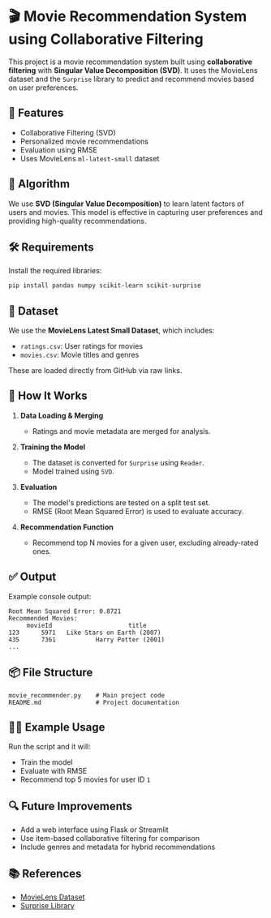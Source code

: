 
# 🎬 Movie Recommendation System using Collaborative Filtering

This project is a movie recommendation system built using **collaborative filtering** with **Singular Value Decomposition (SVD)**. It uses the MovieLens dataset and the `Surprise` library to predict and recommend movies based on user preferences.

## 📌 Features

- Collaborative Filtering (SVD)
- Personalized movie recommendations
- Evaluation using RMSE
- Uses MovieLens `ml-latest-small` dataset

## 🧠 Algorithm

We use **SVD (Singular Value Decomposition)** to learn latent factors of users and movies. This model is effective in capturing user preferences and providing high-quality recommendations.

## 🛠️ Requirements

Install the required libraries:

```bash
pip install pandas numpy scikit-learn scikit-surprise
```

## 📁 Dataset

We use the **MovieLens Latest Small Dataset**, which includes:

- `ratings.csv`: User ratings for movies
- `movies.csv`: Movie titles and genres

These are loaded directly from GitHub via raw links.

## 🚀 How It Works

1. **Data Loading & Merging**
   - Ratings and movie metadata are merged for analysis.

2. **Training the Model**
   - The dataset is converted for `Surprise` using `Reader`.
   - Model trained using `SVD`.

3. **Evaluation**
   - The model's predictions are tested on a split test set.
   - RMSE (Root Mean Squared Error) is used to evaluate accuracy.

4. **Recommendation Function**
   - Recommend top N movies for a given user, excluding already-rated ones.

## ✅ Output

Example console output:

```
Root Mean Squared Error: 0.8721
Recommended Movies:
     movieId                     title
123      5971   Like Stars on Earth (2007)
435      7361           Harry Potter (2001)
...
```

## 📦 File Structure

```
movie_recommender.py    # Main project code
README.md               # Project documentation
```

## 🧑‍💻 Example Usage

Run the script and it will:

- Train the model
- Evaluate with RMSE
- Recommend top 5 movies for user ID `1`

## 🔍 Future Improvements

- Add a web interface using Flask or Streamlit
- Use item-based collaborative filtering for comparison
- Include genres and metadata for hybrid recommendations

## 📚 References

- [MovieLens Dataset](https://grouplens.org/datasets/movielens/)
- [Surprise Library](http://surpriselib.com/)
